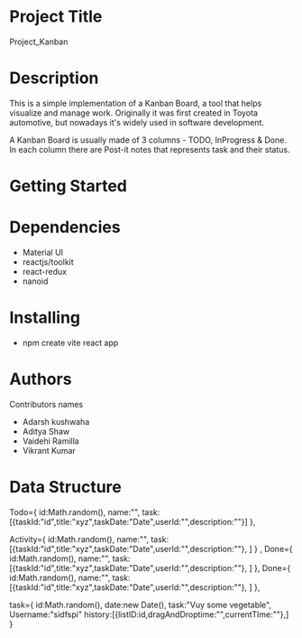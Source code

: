 # Project Title
Project_Kanban
# Description
This is a simple implementation of a Kanban Board, a tool that helps visualize and manage work. Originally it was first created in Toyota automotive, but nowadays it's widely used in software development.

A Kanban Board is usually made of 3 columns - TODO, InProgress & Done. In each column there are Post-it notes that represents task and their status.
# Getting Started
# Dependencies
* Material UI
* reactjs/toolkit
* react-redux
* nanoid
# Installing
* npm create vite react app 
# Authors
Contributors names
* Adarsh kushwaha
* Aditya Shaw
* Vaidehi Ramilla
* Vikrant Kumar
# Data Structure
Todo={ id:Math.random(), name:"", task:[{taskId:"id",title:"xyz",taskDate:"Date",userId:"",description:""}] },

Activity={ id:Math.random(), name:"", task:[{taskId:"id",title:"xyz",taskDate:"Date",userId:"",description:""}, ] } ,
Done={ id:Math.random(), name:"", task:[{taskId:"id",title:"xyz",taskDate:"Date",userId:"",description:""}, ] },
Done={ id:Math.random(), name:"", task:[{taskId:"id",title:"xyz",taskDate:"Date",userId:"",description:""}, ] },

task={ id:Math.random(), date:new Date(), task:"Vuy some vegetable", Username:"sidfspi" history:[{listID:id,dragAndDroptime:"",currentTIme:""},] }




